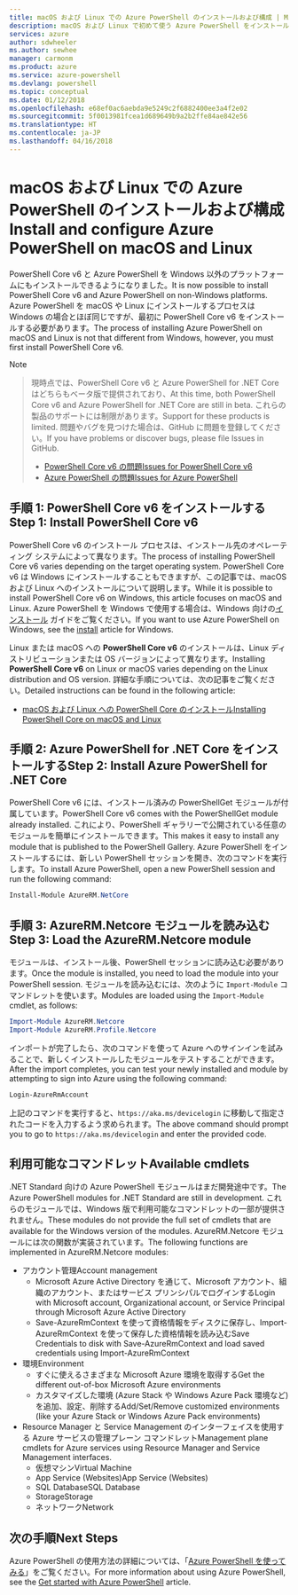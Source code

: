```yaml
---
title: macOS および Linux での Azure PowerShell のインストールおよび構成 | Microsoft Docs
description: macOS および Linux で初めて使う Azure PowerShell をインストールして構成する方法について説明します。
services: azure
author: sdwheeler
ms.author: sewhee
manager: carmonm
ms.product: azure
ms.service: azure-powershell
ms.devlang: powershell
ms.topic: conceptual
ms.date: 01/12/2018
ms.openlocfilehash: e68ef0ac6aebda9e5249c2f6882400ee3a4f2e02
ms.sourcegitcommit: 5f0013981fcea1d689649b9a2b2ffe84ae842e56
ms.translationtype: HT
ms.contentlocale: ja-JP
ms.lasthandoff: 04/16/2018
---
```

# <a name="install-and-configure-azure-powershell-on-macos-and-linux"></a><span data-ttu-id="b4214-103">macOS および Linux での Azure PowerShell のインストールおよび構成</span><span class="sxs-lookup"><span data-stu-id="b4214-103">Install and configure Azure PowerShell on macOS and Linux</span></span>

<span data-ttu-id="b4214-104">PowerShell Core v6 と Azure PowerShell を Windows 以外のプラットフォームにもインストールできるようになりました。</span><span class="sxs-lookup"><span data-stu-id="b4214-104">It is now possible to install PowerShell Core v6 and Azure PowerShell on non-Windows platforms.</span></span>
<span data-ttu-id="b4214-105">Azure PowerShell を macOS や Linux にインストールするプロセスは Windows の場合とほぼ同じですが、最初に PowerShell Core v6 をインストールする必要があります。</span><span class="sxs-lookup"><span data-stu-id="b4214-105">The process of installing Azure PowerShell on macOS and Linux is not that different from Windows, however, you must first install PowerShell Core v6.</span></span>

> [!NOTE]

> <span data-ttu-id="b4214-106">現時点では、PowerShell Core v6 と Azure PowerShell for .NET Core はどちらもベータ版で提供されており、</span><span class="sxs-lookup"><span data-stu-id="b4214-106">At this time, both PowerShell Core v6 and Azure PowerShell for .NET Core are still in beta.</span></span>
> <span data-ttu-id="b4214-107">これらの製品のサポートには制限があります。</span><span class="sxs-lookup"><span data-stu-id="b4214-107">Support for these products is limited.</span></span> <span data-ttu-id="b4214-108">問題やバグを見つけた場合は、GitHub に問題を登録してください。</span><span class="sxs-lookup"><span data-stu-id="b4214-108">If you have problems or discover bugs, please file Issues in GitHub.</span></span>
>
> * [<span data-ttu-id="b4214-109">PowerShell Core v6 の問題</span><span class="sxs-lookup"><span data-stu-id="b4214-109">Issues for PowerShell Core v6</span></span>](https://github.com/PowerShell/PowerShell/issues)
> * [<span data-ttu-id="b4214-110">Azure PowerShell の問題</span><span class="sxs-lookup"><span data-stu-id="b4214-110">Issues for Azure PowerShell</span></span>](https://github.com/azure/azure-docs-powershell/issues)

## <a name="step-1-install-powershell-core-v6"></a><span data-ttu-id="b4214-111">手順 1: PowerShell Core v6 をインストールする</span><span class="sxs-lookup"><span data-stu-id="b4214-111">Step 1: Install PowerShell Core v6</span></span>

<span data-ttu-id="b4214-112">PowerShell Core v6 のインストール プロセスは、インストール先のオペレーティング システムによって異なります。</span><span class="sxs-lookup"><span data-stu-id="b4214-112">The process of installing PowerShell Core v6 varies depending on the target operating system.</span></span>
<span data-ttu-id="b4214-113">PowerShell Core v6 は Windows にインストールすることもできますが、この記事では、macOS および Linux へのインストールについて説明します。</span><span class="sxs-lookup"><span data-stu-id="b4214-113">While it is possible to install PowerShell Core v6 on Windows, this article focuses on macOS and Linux.</span></span> <span data-ttu-id="b4214-114">Azure PowerShell を Windows で使用する場合は、Windows 向けの[インストール](./install-azurerm-ps.md) ガイドをご覧ください。</span><span class="sxs-lookup"><span data-stu-id="b4214-114">If you want to use Azure PowerShell on Windows, see the [install](./install-azurerm-ps.md) article for Windows.</span></span>

<span data-ttu-id="b4214-115">Linux または macOS への **PowerShell Core v6** のインストールは、Linux ディストリビューションまたは OS バージョンによって異なります。</span><span class="sxs-lookup"><span data-stu-id="b4214-115">Installing **PowerShell Core v6** on Linux or macOS varies depending on the Linux distribution and OS version.</span></span>
<span data-ttu-id="b4214-116">詳細な手順については、次の記事をご覧ください。</span><span class="sxs-lookup"><span data-stu-id="b4214-116">Detailed instructions can be found in the following article:</span></span>

- [<span data-ttu-id="b4214-117">macOS および Linux への PowerShell Core のインストール</span><span class="sxs-lookup"><span data-stu-id="b4214-117">Installing PowerShell Core on macOS and Linux</span></span>](/powershell/scripting/setup/installing-powershell-core-on-macos-and-linux)

## <a name="step-2-install-azure-powershell-for-net-core"></a><span data-ttu-id="b4214-118">手順 2: Azure PowerShell for .NET Core をインストールする</span><span class="sxs-lookup"><span data-stu-id="b4214-118">Step 2: Install Azure PowerShell for .NET Core</span></span>

<span data-ttu-id="b4214-119">PowerShell Core v6 には、インストール済みの PowerShellGet モジュールが付属しています。</span><span class="sxs-lookup"><span data-stu-id="b4214-119">PowerShell Core v6 comes with the PowerShellGet module already installed.</span></span> <span data-ttu-id="b4214-120">これにより、PowerShell ギャラリーで公開されている任意のモジュールを簡単にインストールできます。</span><span class="sxs-lookup"><span data-stu-id="b4214-120">This makes it easy to install any module that is published to the PowerShell Gallery.</span></span> <span data-ttu-id="b4214-121">Azure PowerShell をインストールするには、新しい PowerShell セッションを開き、次のコマンドを実行します。</span><span class="sxs-lookup"><span data-stu-id="b4214-121">To install Azure PowerShell, open a new PowerShell session and run the following command:</span></span>

```powershell
Install-Module AzureRM.NetCore
```

## <a name="step-3-load-the-azurermnetcore-module"></a><span data-ttu-id="b4214-122">手順 3: AzureRM.Netcore モジュールを読み込む</span><span class="sxs-lookup"><span data-stu-id="b4214-122">Step 3: Load the AzureRM.Netcore module</span></span>

<span data-ttu-id="b4214-123">モジュールは、インストール後、PowerShell セッションに読み込む必要があります。</span><span class="sxs-lookup"><span data-stu-id="b4214-123">Once the module is installed, you need to load the module into your PowerShell session.</span></span> <span data-ttu-id="b4214-124">モジュールを読み込むには、次のように `Import-Module` コマンドレットを使います。</span><span class="sxs-lookup"><span data-stu-id="b4214-124">Modules are loaded using the `Import-Module` cmdlet, as follows:</span></span>

```powershell
Import-Module AzureRM.Netcore
Import-Module AzureRM.Profile.Netcore
```

<span data-ttu-id="b4214-125">インポートが完了したら、次のコマンドを使って Azure へのサインインを試みることで、新しくインストールしたモジュールをテストすることができます。</span><span class="sxs-lookup"><span data-stu-id="b4214-125">After the import completes, you can test your newly installed and module by attempting to sign into Azure using the following command:</span></span>

```powershell
Login-AzureRmAccount
```

<span data-ttu-id="b4214-126">上記のコマンドを実行すると、`https://aka.ms/devicelogin` に移動して指定されたコードを入力するよう求められます。</span><span class="sxs-lookup"><span data-stu-id="b4214-126">The above command should prompt you to go to `https://aka.ms/devicelogin` and enter the provided code.</span></span>

## <a name="available-cmdlets"></a><span data-ttu-id="b4214-127">利用可能なコマンドレット</span><span class="sxs-lookup"><span data-stu-id="b4214-127">Available cmdlets</span></span>

<span data-ttu-id="b4214-128">.NET Standard 向けの Azure PowerShell モジュールはまだ開発途中です。</span><span class="sxs-lookup"><span data-stu-id="b4214-128">The Azure PowerShell modules for .NET Standard are still in development.</span></span> <span data-ttu-id="b4214-129">これらのモジュールでは、Windows 版で利用可能なコマンドレットの一部が提供されません。</span><span class="sxs-lookup"><span data-stu-id="b4214-129">These modules do not provide the full set of cmdlets that are available for the Windows version of the modules.</span></span> <span data-ttu-id="b4214-130">AzureRM.Netcore モジュールには次の関数が実装されています。</span><span class="sxs-lookup"><span data-stu-id="b4214-130">The following functions are implemented in AzureRM.Netcore modules:</span></span>

* <span data-ttu-id="b4214-131">アカウント管理</span><span class="sxs-lookup"><span data-stu-id="b4214-131">Account management</span></span>
  - <span data-ttu-id="b4214-132">Microsoft Azure Active Directory を通じて、Microsoft アカウント、組織のアカウント、またはサービス プリンシパルでログインする</span><span class="sxs-lookup"><span data-stu-id="b4214-132">Login with Microsoft account, Organizational account, or Service Principal through Microsoft Azure Active Directory</span></span>
  - <span data-ttu-id="b4214-133">Save-AzureRmContext を使って資格情報をディスクに保存し、Import-AzureRmContext を使って保存した資格情報を読み込む</span><span class="sxs-lookup"><span data-stu-id="b4214-133">Save Credentials to disk with Save-AzureRmContext and load saved credentials using Import-AzureRmContext</span></span>
* <span data-ttu-id="b4214-134">環境</span><span class="sxs-lookup"><span data-stu-id="b4214-134">Environment</span></span>
  - <span data-ttu-id="b4214-135">すぐに使えるさまざまな Microsoft Azure 環境を取得する</span><span class="sxs-lookup"><span data-stu-id="b4214-135">Get the different out-of-box Microsoft Azure environments</span></span>
  - <span data-ttu-id="b4214-136">カスタマイズした環境 (Azure Stack や Windows Azure Pack 環境など) を追加、設定、削除する</span><span class="sxs-lookup"><span data-stu-id="b4214-136">Add/Set/Remove customized environments (like your Azure Stack or Windows Azure Pack environments)</span></span>
* <span data-ttu-id="b4214-137">Resource Manager と Service Management のインターフェイスを使用する Azure サービスの管理プレーン コマンドレット</span><span class="sxs-lookup"><span data-stu-id="b4214-137">Management plane cmdlets for Azure services using Resource Manager and Service Management interfaces.</span></span>
  - <span data-ttu-id="b4214-138">仮想マシン</span><span class="sxs-lookup"><span data-stu-id="b4214-138">Virtual Machine</span></span>
  - <span data-ttu-id="b4214-139">App Service (Websites)</span><span class="sxs-lookup"><span data-stu-id="b4214-139">App Service (Websites)</span></span>
  - <span data-ttu-id="b4214-140">SQL Database</span><span class="sxs-lookup"><span data-stu-id="b4214-140">SQL Database</span></span>
  - <span data-ttu-id="b4214-141">Storage</span><span class="sxs-lookup"><span data-stu-id="b4214-141">Storage</span></span>
  - <span data-ttu-id="b4214-142">ネットワーク</span><span class="sxs-lookup"><span data-stu-id="b4214-142">Network</span></span>

## <a name="next-steps"></a><span data-ttu-id="b4214-143">次の手順</span><span class="sxs-lookup"><span data-stu-id="b4214-143">Next Steps</span></span>

<span data-ttu-id="b4214-144">Azure PowerShell の使用方法の詳細については、「[Azure PowerShell を使ってみる](get-started-azureps.md)」をご覧ください。</span><span class="sxs-lookup"><span data-stu-id="b4214-144">For more information about using Azure PowerShell, see the [Get started with Azure PowerShell](get-started-azureps.md) article.</span></span>
